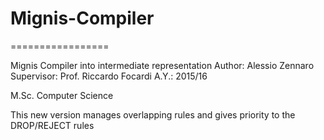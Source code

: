 # Mignis-Compiler
=================

Mignis Compiler into intermediate representation
Author: Alessio Zennaro
Supervisor: Prof. Riccardo Focardi
A.Y.: 2015/16

M.Sc. Computer Science


This new version manages overlapping rules and gives priority to the DROP/REJECT rules


